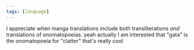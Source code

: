```yaml
---
tags: [language]
---
```


I appreciate when manga translations include both transliterations *and* translations of onomatopoeias. yeah actually I am interested that "gata" is the onomatopoeia for "clatter" that's really cool
